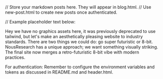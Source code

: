 // Store your markdown posts here. They will appear in blog.html.
// Use new-post.html to create new posts once authenticated.

// Example placeholder text below:

Hey we have no graphics assets here, it was previously deprecated to use tailwind, but let's make an aesthetically pleasing website to industry standards. There are two things we could do: go super futuristic or 8-bit. NousResearch has a unique approach; we want something visually striking. The final site now merges a retro-futuristic 8-bit vibe with modern practices.

For authentication: Remember to configure the environment variables and tokens as discussed in README.md and header.html.
